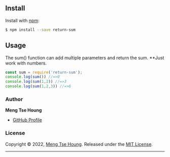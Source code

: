 ## Install
Install with [npm](https://www.npmjs.com/):

```sh
$ npm install --save return-sum
```

## Usage
The sum() function can add multiple parameters and return the sum.
**Just work with numbers.
```js
const sum = require('return-sum');
console.log(sum()) //=>0
console.log(sum(1,2)) //=>3
console.log(sum(1,2,3)) //=>6
```
### Author

**Meng Tse Houng**

* [GitHub Profile](https://github.com/gn01792218)

### License

Copyright © 2022, [Meng Tse Houng](https://github.com/gn01792218).
Released under the [MIT License](LICENSE).

***